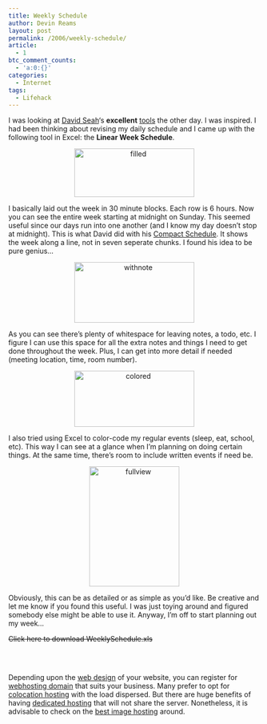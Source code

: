 ```yaml
---
title: Weekly Schedule
author: Devin Reams
layout: post
permalink: /2006/weekly-schedule/
article:
  - 1
btc_comment_counts:
  - 'a:0:{}'
categories:
  - Internet
tags:
  - Lifehack
---
```

I was looking at [David Seah][1]&#8216;s **excellent** [tools][2] the other day. I was inspired. I had been thinking about revising my daily schedule and I came up with the following tool in Excel: the **Linear Week Schedule**.

<p align="center">
  <a title="Photo Sharing" href="http://www.flickr.com/photos/devdev/121128081/"><img width="240" height="97" border="0" alt="filled" src="http://static.flickr.com/49/121128081_26a7477f9d_m.jpg" /></a>
</p>

I basically laid out the week in 30 minute blocks. Each row is 6 hours. Now you can see the entire week starting at midnight on Sunday. This seemed useful since our days run into one another (and I know my day doesn&#8217;t stop at midnight). This is what David did with his [Compact Schedule][3]. It shows the week along a line, not in seven seperate chunks. I found his idea to be pure genius&#8230;

<p align="center">
  <a title="Photo Sharing" href="http://www.flickr.com/photos/devdev/121128083/"><img width="240" height="121" border="0" alt="withnote" src="http://static.flickr.com/41/121128083_b245afebc2_m.jpg" /></a>
</p>

As you can see there&#8217;s plenty of whitespace for leaving notes, a todo, etc. I figure I can use this space for all the extra notes and things I need to get done throughout the week. Plus, I can get into more detail if needed (meeting location, time, room number).

<p align="center">
  <a title="Photo Sharing" href="http://www.flickr.com/photos/devdev/121128080/"><img width="240" height="112" border="0" alt="colored" src="http://static.flickr.com/44/121128080_c9e7667d4b_m.jpg" /></a>
</p>

I also tried using Excel to color-code my regular events (sleep, eat, school, etc). This way I can see at a glance when I&#8217;m planning on doing certain things. At the same time, there&#8217;s room to include written events if need be.

<p align="center">
  <a title="Photo Sharing" href="http://www.flickr.com/photos/devdev/121128082/"><img width="180" height="240" border="0" alt="fullview" src="http://static.flickr.com/29/121128082_61b5a54307_m.jpg" /></a>
</p>

Obviously, this can be as detailed or as simple as you&#8217;d like. Be creative and let me know if you found this useful. I was just toying around and figured somebody else might be able to use it. Anyway, I&#8217;m off to start planning out my week&#8230;

~~Click here to download WeeklySchedule.xls~~

<div style="margin-top:60px; margin-bottom:20px;">
  Depending upon the <a href="http://www.webdevforums.com">web design</a> of your website, you can register for <a href="http://newhaven.fbi.gov/dojpressrel/2006/nh071906.htm">webhosting domain</a> that suits your business. Many prefer to opt for <a href="http://www.webdevforums.com/colocation-hosting.html">colocation hosting</a> with the load dispersed. But there are huge benefits of having <a href="http://www.webdevforums.com/dedicated-hosting.html">dedicated hosting</a> that will not share the server. Nonetheless, it is advisable to check on the <a href="http://www.in.gov/dnr/fishwild/endangered/turtle.htm">best image hosting</a> around.
</div>

 [1]: http://www.davidseah.com/
 [2]: http://davidseah.com/archives/2005/11/12/the-printable-ceo-series/
 [3]: http://davidseah.com/archives/2006/02/17/my-compact-calender-excel-sheet/